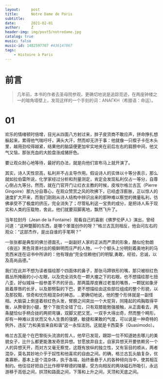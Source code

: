 ```yaml
---
layout:     post
title:      Notre Dame de Paris
subtitle:   
date:       2021-02-01
author:     Z
header-img: img/post5/notredame.jpg
catalog: true
music: false
music-id: 1482597707 #436147067
tags:
    - Histoire à Paris
---
```


# 前言

>几年前，本书的作者去圣母院参观，更确切地说是追踪觅迹，在两座钟楼之一的暗角墙壁上，发现这样的一个手刻的词：ANAΓKH（希腊语：命运）。

# 01

欢乐的情绪顿时倍增，目光从四面八方射过来，胖子皮货商不敢应声，拼命挣扎想躲起来，累得他气喘吁吁，满头大汗，然而却无济于事：他就像一只楔子卡在木头里，越用劲咬得越紧，结果他的脑袋便更加牢实地夹在前后左右的肩膀中间，他又气又恼，那张充血的大脸盘涨成猪肝色。

要让观众耐心地等待，最好的办法，就是向他们宣布马上就开演了。

其实，诗人天性崇高，私利并不占主导作用。假设诗人的实体以十等分表示，那么就如拉伯雷所说，化学家经过分析和剂量测定，肯定会发现私利仅占一等分，自尊心倒占九等分。然而，就在门官开门让红衣主教的时候，皮埃尔格兰古瓦（Pierre Gingoire）那九分自尊心，在观众赞赏之风的吹拂下，已经虚浮膨胀，正以惊人的速度扩大开来，而我们刚刚从诗人结构中辨识出来的那种难以察觉的微量私利，彷佛承受不了极度的挤压，完全消失了；尽管私利这一宝贵的成分，是把诗人系于现实和人类的压载物，舍此，他们就要双脚离地，飘然飞升了。

当年拉封丹（Jean de la Fontaine）观看自己的喜剧《佛罗伦萨人》演出，曾经问道：“这种蹩脚的东西，是哪个笨蛋创作的呀？”格兰古瓦则相反，他会问左右的观众：“这部杰作，是出自谁的手笔啊？”

一张张都是典型的佛兰德面孔，一副副好人家的正派而严肃的形象，酷似伦勃朗《夜巡》黑色背景衬出的极鲜明而庄严的人物，一个个额头上分明刻着奥地利的马克西米连在诏书中所讲的：他有理由“完全信赖他们的明智,勇敢，经验，忠诚，以及高尚品德。”

我们在此并不想为读者描绘那个四面体的鼻子，那张马蹄铁形的嘴，那只被棕红色眉丛所掩蔽的小小左眼，以及完全消失在一颗大瘤之下的右眼，也不想描绘那七扭八歪，好似城垛一般参差不齐的牙齿，那两篇厚皮赛过老茧的嘴唇，一颗犹如象牙抵着厚唇的长牙，以及那劈裂的下巴，更不想描绘由这些部位组成的整个形貌，以及那狡黠，惊奇和忧伤相混杂的神态。...更确切地说，他的整个形体就是一副怪相。大脑袋上倒竖着棕红色头发，臂膀之间突出一个大驼背，同隆起的鸡胸取得平衡，从胯骨到小腿，整个下肢完全错了位，只有双膝能勉强接触，从正面看去，两条腿恰似手柄合拢的两把弯镰，双脚又肥又宽，一双手大得出奇，然而整个畸形，却有一种难以言状而又令人生畏的强健，敏捷和果敢的气度，可以说是一种奇特的例外，违反“力和美皆来自和谐”这一永恒法则。这就是卡西莫多（Quasimodo）。

格兰古瓦是个在巴黎街头流浪的哲人，他早已发现，跟踪一位不知道她去哪儿的美貌女子，比什么都更能激发奇思异想。甘愿放弃自主，自家异想天开要依赖另一个人的异想天开，而对方又毫无察觉，这既有放纵的独立性，又有盲目的顺从，两者混杂，莫名其妙地介乎于奴性和他喜欢的自由之间。的确，格兰古瓦头脑复杂，优柔寡断，基本上是个混杂体，执于各端，始终垂悬于人的各种倾向当中，使其相互制约。他往往好把自己比作穆罕穆德的陵墓，受方向相反的两块磁石所吸引，永远游移于高低之间，拱顶和路面之间，下落和上升之间，天顶和天底之间。
